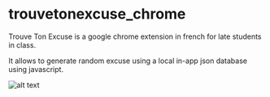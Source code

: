 # trouvetonexcuse_chrome


Trouve Ton Excuse is a google chrome extension in french for late students in class.

It allows to generate random excuse using a local in-app json database using javascript.

![alt text](https://lh3.googleusercontent.com/FB1_UikfU6xYpNDLBVJ7Pz7eRASbfLGyzBSRbyYk7PsCTKqEe5cZYbipb1zFTOn-IqgjR6QL24Z-kfsmpi5uJBEk=w640-h400-e365-rj-sc0x00ffffff)

